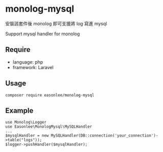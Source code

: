 # monolog-mysql
安裝該套件後 monolog 即可支援將 log 寫進 mysql

Support mysql handler for monolog

## Require
- language: php
- framework: Laravel

## Usage
```
composer require easonlee/monolog-mysql
```

## Example
```
use Monolog\Logger
use Easonlee\MonologMysql\MySQLHandler
...
$mysqlHandler = new MySQLHandler(DB::connection('your_connection')->table("logs"));
$logger->pushHandler($mysqlHandler);
```
